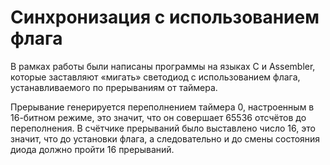 # Синхронизация с использованием флага

В рамках работы были написаны программы на языках C и Assembler, которые заставляют «мигать» светодиод с использованием флага, устанавливаемого по прерываниям от таймера. 

Прерывание генерируется переполнением таймера 0, настроенным в 16-битном режиме, это значит, что он совершает 65536 отсчётов до переполнения. В счётчике прерываний было выставлено число 16, это значит, что до установки флага, а следовательно и до смены состояния диода должно пройти 16 прерываний.
